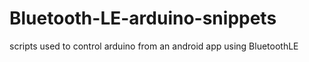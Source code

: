 # Bluetooth-LE-arduino-snippets
scripts used to control arduino from an android app using BluetoothLE
